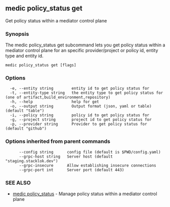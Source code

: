 ## medic policy_status get

Get policy status within a mediator control plane

### Synopsis

The medic policy_status get subcommand lets you get policy status within a
mediator control plane for an specific provider/project or policy id, entity type and entity id.

```
medic policy_status get [flags]
```

### Options

```
  -e, --entity string        entity id to get policy status for
  -t, --entity-type string   the entity type to get policy status for (one of artifact,build_environment,repository)
  -h, --help                 help for get
  -o, --output string        Output format (json, yaml or table) (default "table")
  -i, --policy string        policy id to get policy status for
  -g, --project string       project id to get policy status for
  -p, --provider string      Provider to get policy status for (default "github")
```

### Options inherited from parent commands

```
      --config string      config file (default is $PWD/config.yaml)
      --grpc-host string   Server host (default "staging.stacklok.dev")
      --grpc-insecure      Allow establishing insecure connections
      --grpc-port int      Server port (default 443)
```

### SEE ALSO

* [medic policy_status](medic_policy_status.md)	 - Manage policy status within a mediator control plane

